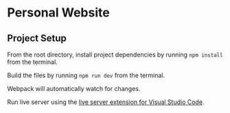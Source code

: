 # Personal Website

## Project Setup
From the root directory, install project dependencies by running `npm install` from the terminal.

Build the files by running `npm run dev` from the terminal.

Webpack will automatically watch for changes.

Run live server using the [live server extension for Visual Studio Code](https://marketplace.visualstudio.com/items?itemName=ritwickdey.LiveServer).